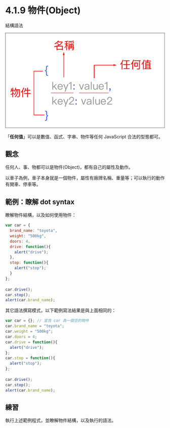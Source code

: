 # 4.1.9 物件\(Object\)

結構語法

![](/assets/object_basic1.png)

「**任何值**」可以是數值、函式、字串、物件等任何 JavaScript 合法的型態都可。

## 觀念

任何人、事、物都可以是物件\(Object\)，都有自己的屬性及動作。

以車子為例，車子本身就是一個物件，屬性有廠牌名稱、重量等；可以執行的動作有開車、停車等。

## 範例：瞭解 dot syntax

瞭解物件結構，以及如何使用物件：

```js
var car = {
  brand_name: "toyota",
  weight: "500kg",
  doors: 4,
  drive: function(){
    alert("drive");
  },
  stop: function(){
    alert("stop");
  }  
};

car.drive();
car.stop();
alert(car.brand_name);
```

其它語法撰寫模式，以下範例寫法結果是與上面相同的：

```js
var car = {}; // 宣告 car 為一個空的物件
car.brand_name = "toyota";
car.weight = "500kg";
car.doors = 4;
car.drive = function(){
  alert("drive");
};
car.stop = function(){
  alert("stop");
};

car.drive();
car.stop();
alert(car.brand_name);
```

## 練習

執行上述範例程式，並瞭解物件結構，以及執行的語法。

